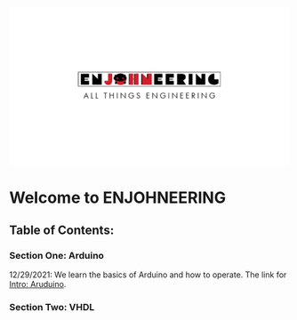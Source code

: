 ![logo](./imgs/enjohneering.png)
# Welcome to ENJOHNEERING

## Table of Contents:
### Section One:  Arduino
12/29/2021: We learn the basics of Arduino and how to operate.
    The link for [Intro: Aruduino](https://github.com/wreeten/enjohneering/tree/main/arduino/12292021).
    
### Section Two: VHDL
